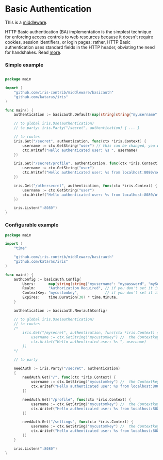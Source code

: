 # Basic Authentication

This is a [middleware](https://github.com/iris-contrib/middleware/tree/master/basicauth).

HTTP Basic authentication (BA) implementation is the simplest technique for enforcing access controls to web resources because it doesn't require cookies, session identifiers, or login pages; rather, HTTP Basic authentication uses standard fields in the HTTP header, obviating the need for handshakes. Read [more](https://en.wikipedia.org/wiki/Basic_access_authentication).



### Simple example

```go

package main

import (
	"github.com/iris-contrib/middleware/basicauth"
	"github.com/kataras/iris"
)

func main() {
	authentication := basicauth.Default(map[string]string{"myusername": "mypassword", "mySecondusername": "mySecondpassword"})

	// to global iris.Use(authentication)
	// to party: iris.Party("/secret", authentication) { ... }

	// to routes
	iris.Get("/secret", authentication, func(ctx *iris.Context) {
		username := ctx.GetString("user") // this can be changed, you will see at the middleware_basic_auth_2 folder
		ctx.Writef("Hello authenticated user: %s ", username)
	})

	iris.Get("/secret/profile", authentication, func(ctx *iris.Context) {
		username := ctx.GetString("user")
		ctx.Writef("Hello authenticated user: %s from localhost:8080/secret/profile ", username)
	})

	iris.Get("/othersecret", authentication, func(ctx *iris.Context) {
		username := ctx.GetString("user")
		ctx.Writef("Hello authenticated user: %s from localhost:8080/othersecret ", username)
	})

	iris.Listen(":8080")
}


```

### Configurable example

```go
package main

import (
	"time"

	"github.com/iris-contrib/middleware/basicauth"
	"github.com/kataras/iris"
)

func main() {
	authConfig := basicauth.Config{
		Users:      map[string]string{"myusername": "mypassword", "mySecondusername": "mySecondpassword"},
		Realm:      "Authorization Required", // if you don't set it it's "Authorization Required"
		ContextKey: "mycustomkey",            // if you don't set it it's "user"
		Expires:    time.Duration(30) * time.Minute,
	}

	authentication := basicauth.New(authConfig)

	// to global iris.Use(authentication)
	// to routes
	/*
		iris.Get("/mysecret", authentication, func(ctx *iris.Context) {
			username := ctx.GetString("mycustomkey") //  the Contextkey from the authConfig
			ctx.Writef("Hello authenticated user: %s ", username)
		})
	*/

	// to party

	needAuth := iris.Party("/secret", authentication)
	{
		needAuth.Get("/", func(ctx *iris.Context) {
			username := ctx.GetString("mycustomkey") //  the Contextkey from the authConfig
			ctx.Writef("Hello authenticated user: %s from localhost:8080/secret ", username)
		})

		needAuth.Get("/profile", func(ctx *iris.Context) {
			username := ctx.GetString("mycustomkey") //  the Contextkey from the authConfig
			ctx.Writef("Hello authenticated user: %s from localhost:8080/secret/profile ", username)
		})

		needAuth.Get("/settings", func(ctx *iris.Context) {
			username := ctx.GetString("mycustomkey") //  the Contextkey from the authConfig
			ctx.Writef("Hello authenticated user: %s from localhost:8080/secret/settings ", username)
		})
	}

	iris.Listen(":8080")
}



```

